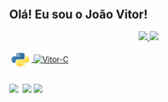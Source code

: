 ## Olá! Eu sou o João Vitor!
<div align="center">
  <a href="https://github.com/vitorskrt">
  <img height="130em" src="https://github-readme-stats.vercel.app/api?username=vitorskrt&show_icons=true&theme=dark&include_all_commits=true&count_private=true"/>
  <img height="120em" src="https://github-readme-stats.vercel.app/api/top-langs/?username=vitorskrt&layout=compact&langs_count=7&theme=dark"/>
</div>
  <div style="display: inline_block"><br>
    <img align="center" alt="Vitor-Python" height="30" width="40" src="https://raw.githubusercontent.com/devicons/devicon/master/icons/python/python-original.svg">
    <img align="center" alt="Vitor-C" height="30" width="40" src="https://cdn.jsdelivr.net/gh/devicons/devicon/icons/c/c-original.svg" />
  </div>
  
  ##
  
  <div>
    <a href="https://instagram.com/vitorskrt" target="_blank"><img src="https://img.shields.io/badge/-Instagram-%23E4405F?style=for-the-badge&logo=instagram&logoColor=white" target="_blank"></a>
  <a href="https://www.linkedin.com/in/vitor-gomes-54456622b" target="_blank"><img scr="https://img.shields.io/badge/LinkedIn-0077B5?style=for-the-badge&logo=linkedin&logoColor=white" target="_blank"></a>
     <a href = "mailto:vitorgomesaj7@gmail.com"><img src="https://img.shields.io/badge/-Gmail-%23333?style=for-the-badge&logo=gmail&logoColor=white" target="_blank"></a>
    <a href="https://https://www.linkedin.com/in/vitor-gomes-54456622b/" target="_blank"><img src="https://img.shields.io/badge/-LinkedIn-%230077B5?style=for-the-badge&logo=linkedin&logoColor=white" target="_blank"></a> 
  </div>
          
